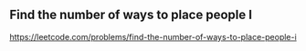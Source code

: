 ## Find the number of ways to place people I
https://leetcode.com/problems/find-the-number-of-ways-to-place-people-i
